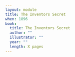 ```yaml
---
layout: module
title: The Inventors Secret
when: 1896
book:
  title: The Inventors Secret
  author: ""
  illustrator: ""
  year: ""
  length: X pages
---
```

